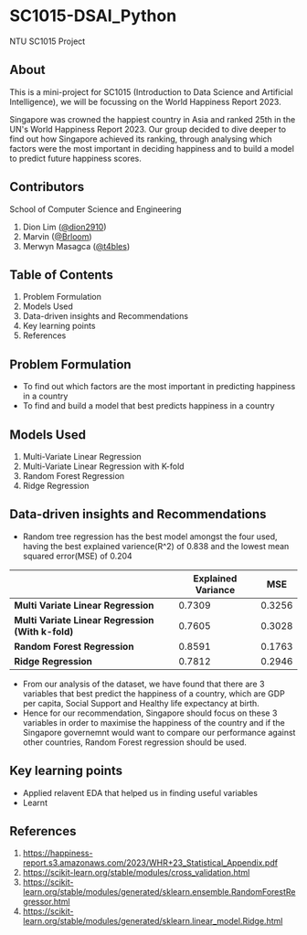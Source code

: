 # SC1015-DSAI_Python
NTU SC1015 Project

## About
This is a mini-project for SC1015 (Introduction to Data Science and Artificial Intelligence), we will be focussing on the World Happiness Report 2023.

Singapore was crowned the happiest country in Asia and ranked 25th in the UN's World Happiness Report 2023. Our group decided to dive deeper to find out how Singapore achieved its ranking, through analysing which factors were the most important in deciding happiness and to build a model to predict future happiness scores.

## Contributors

School of Computer Science and Engineering

1. Dion Lim ([@dion2910](https://github.com/dion2910))
2. Marvin ([@Brloom](https://github.com/Brloom))
3. Merwyn Masagca ([@t4bles](https://github.com/t4bles))

## Table of Contents
1. Problem Formulation
2. Models Used
3. Data-driven insights and Recommendations
4. Key learning points
5. References

## Problem Formulation
- To find out which factors are the most important in predicting happiness in a country
- To find and build a model that best predicts happiness in a country

## Models Used
1. Multi-Variate Linear Regression
2. Multi-Variate Linear Regression with K-fold
3. Random Forest Regression
4. Ridge Regression

## Data-driven insights and Recommendations
- Random tree regression has the best model amongst the four used, having the best explained varience(R^2) of 0.838 and the lowest mean squared error(MSE) of 0.204

|         | Explained Variance   | MSE  |
| ------- | ------- | ------- |
| **Multi Variate Linear Regression** | 0.7309 | 0.3256 |
| **Multi Variate Linear Regression (With k-fold)** | 0.7605 | 0.3028 |
| **Random Forest Regression** | 0.8591 | 0.1763 |
| **Ridge Regression** | 0.7812 | 0.2946 |

- From our analysis of the dataset, we have found that there are 3 variables that best predict the happiness of a country, which are GDP per capita, Social Support and Healthy life expectancy at birth.
- Hence for our recommendation, Singapore should focus on these 3 variables in order to maximise the happiness of the country and if the Singapore governemnt would want to compare our performance against other countries, Random Forest regression should be used.

## Key learning points
- Applied relavent EDA that helped us in finding useful variables
- Learnt 



## References
1. https://happiness-report.s3.amazonaws.com/2023/WHR+23_Statistical_Appendix.pdf
2. https://scikit-learn.org/stable/modules/cross_validation.html
3. https://scikit-learn.org/stable/modules/generated/sklearn.ensemble.RandomForestRegressor.html
4. https://scikit-learn.org/stable/modules/generated/sklearn.linear_model.Ridge.html
